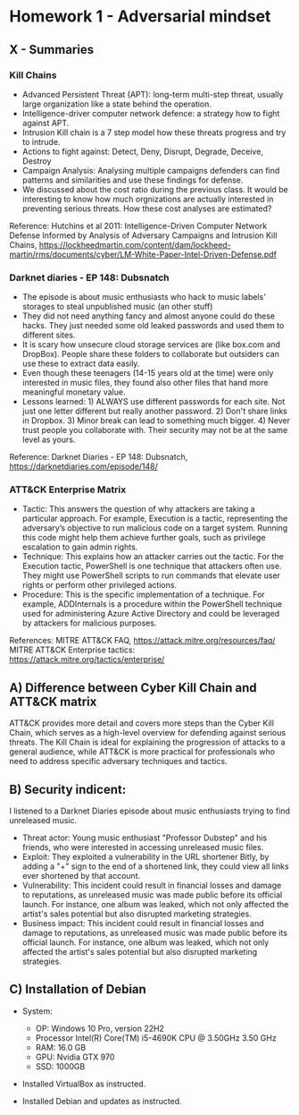# Homework 1 - Adversarial mindset

## X - Summaries
### Kill Chains
* Advanced Persistent Threat (APT): long-term multi-step threat, usually large organization like a state behind the operation.
* Intelligence-driver computer network defence: a strategy how to fight against APT.
* Intrusion Kill chain is a 7 step model how these threats progress and try to intrude.
* Actions to fight against: Detect, Deny, Disrupt, Degrade, Deceive, Destroy
* Campaign Analysis: Analysing multiple campaigns defenders can find patterns and similarities and use these findings for defense.
* We discussed about the cost ratio during the previous class. It would be interesting to know how much orgnizations are actually interested in preventing serious threats. How these cost analyses are estimated?

Reference: Hutchins et al 2011: Intelligence-Driven Computer Network Defense Informed by Analysis of Adversary Campaigns and Intrusion Kill Chains, https://lockheedmartin.com/content/dam/lockheed-martin/rms/documents/cyber/LM-White-Paper-Intel-Driven-Defense.pdf

### Darknet diaries - EP 148: Dubsnatch
* The episode is about music enthusiasts who hack to music labels' storages to steal unpublished music (an other stuff)
* They did not need anything fancy and almost anyone could do these hacks. They just needed some old leaked passwords and used them to different sites.
* It is scary how unsecure cloud storage services are (like box.com and DropBox). People share these folders to collaborate but outsiders can use these to extract data easily.
* Even though these teenagers (14-15 years old at the time) were only interested in music files, they found also other files that hand more meaningful monetary value.
* Lessons learned: 1) ALWAYS use different passwords for each site. Not just one letter different but really another password. 2) Don't share links in Dropbox. 3) Minor break can lead to something much bigger. 4) Never trust people you collaborate with. Their security may not be at the same level as yours.

Reference: Darknet Diaries - EP 148: Dubsnatch, https://darknetdiaries.com/episode/148/

### ATT&CK Enterprise Matrix
* Tactic: This answers the question of why attackers are taking a particular approach. For example, Execution is a tactic, representing the adversary’s objective to run malicious code on a target system. Running this code might help them achieve further goals, such as privilege escalation to gain admin rights.
* Technique: This explains how an attacker carries out the tactic. For the Execution tactic, PowerShell is one technique that attackers often use. They might use PowerShell scripts to run commands that elevate user rights or perform other privileged actions.
* Procedure: This is the specific implementation of a technique. For example, ADDInternals is a procedure within the PowerShell technique used for administering Azure Active Directory and could be leveraged by attackers for malicious purposes.
  
References: MITRE ATT&CK FAQ, https://attack.mitre.org/resources/faq/<br>
MITRE ATT&CK Enterprise tactics: https://attack.mitre.org/tactics/enterprise/

## A) Difference between Cyber Kill Chain and ATT&CK matrix
<p>ATT&CK provides more detail and covers more steps than the Cyber Kill Chain, which serves as a high-level overview for defending against serious threats. The Kill Chain is ideal for explaining the progression of attacks to a general audience, while ATT&CK is more practical for professionals who need to address specific adversary techniques and tactics.</p>

## B) Security indicent: 
<p>I listened to a Darknet Diaries episode about music enthusiasts trying to find unreleased music.</p>

* Threat actor: Young music enthusiast "Professor Dubstep" and his friends, who were interested in accessing unreleased music files.
* Exploit: They exploited a vulnerability in the URL shortener Bitly, by adding a "+" sign to the end of a shortened link, they could view all links ever shortened by that account.
* Vulnerability: This incident could result in financial losses and damage to reputations, as unreleased music was made public before its official launch. For instance, one album was leaked, which not only affected the artist's sales potential but also disrupted marketing strategies.
* Business impact: This incident could result in financial losses and damage to reputations, as unreleased music was made public before its official launch. For instance, one album was leaked, which not only affected the artist's sales potential but also disrupted marketing strategies.

## C) Installation of Debian
* System:
  * OP: Windows 10 Pro, version 22H2
  * Processor	Intel(R) Core(TM) i5-4690K CPU @ 3.50GHz   3.50 GHz
  * RAM:	16.0 GB
  * GPU: Nvidia GTX 970
  * SSD: 1000GB

* Installed VirtualBox as instructed.
* Installed Debian and updates as instructed.
